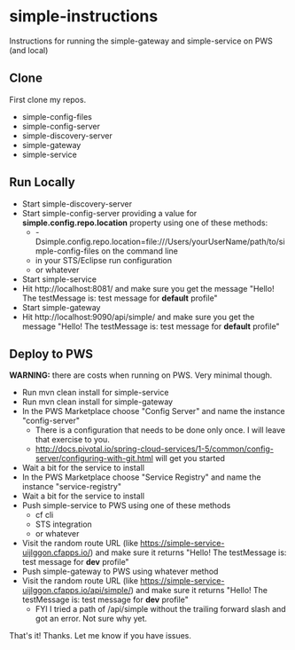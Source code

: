 # simple-instructions
Instructions for running the simple-gateway and simple-service on PWS (and local)

## Clone
First clone my repos.
- simple-config-files
- simple-config-server
- simple-discovery-server
- simple-gateway
- simple-service

## Run Locally
- Start simple-discovery-server
- Start simple-config-server providing a value for **simple.config.repo.location** property using one of these methods:
    * -Dsimple.config.repo.location=file:///Users/yourUserName/path/to/simple-config-files on the command line
    * in your STS/Eclipse run configuration
    * or whatever
- Start simple-service
- Hit http://localhost:8081/ and make sure you get the message "Hello! The testMessage is: test message for **default** profile"
- Start simple-gateway
- Hit http://localhost:9090/api/simple/ and make sure you get the message "Hello! The testMessage is: test message for **default** profile"

## Deploy to PWS
**WARNING:** there are costs when running on PWS.  Very minimal though.
- Run mvn clean install for simple-service
- Run mvn clean install for simple-gateway
- In the PWS Marketplace choose "Config Server" and name the instance "config-server"
    * There is a configuration that needs to be done only once.  I will leave that exercise to you.
    * http://docs.pivotal.io/spring-cloud-services/1-5/common/config-server/configuring-with-git.html will get you started
- Wait a bit for the service to install
- In the PWS Marketplace choose "Service Registry" and name the instance "service-registry"
- Wait a bit for the service to install
- Push simple-service to PWS using one of these methods
    * cf cli
    * STS integration
    * or whatever
- Visit the random route URL (like https://simple-service-uijlggon.cfapps.io/) and make sure it returns "Hello! The testMessage is: test message for **dev** profile"
- Push simple-gateway to PWS using whatever method
- Visit the random route URL (like https://simple-service-uijlggon.cfapps.io/api/simple/) and make sure it returns "Hello! The testMessage is: test message for **dev** profile"
    * FYI I tried a path of /api/simple without the trailing forward slash and got an error.  Not sure why yet.

That's it!  Thanks.  Let me know if you have issues.
